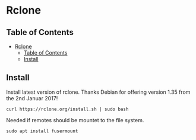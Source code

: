 # Rclone

## Table of Contents

- [Rclone](#rclone)
  - [Table of Contents](#table-of-contents)
  - [Install](#install)

## Install

Install latest version of rclone. Thanks Debian for offering version 1.35 from the 2nd Januar 2017!

```shell
curl https://rclone.org/install.sh | sudo bash
```

Needed if remotes should be mountet to the file system.

```shell
sudo apt install fusermount
```
